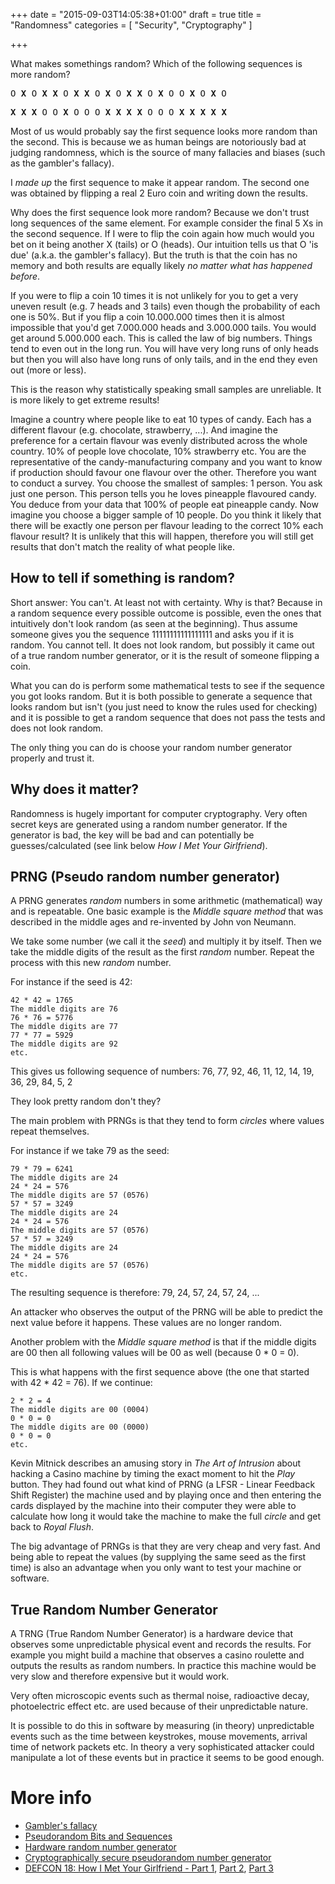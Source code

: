 +++
date = "2015-09-03T14:05:38+01:00"
draft = true
title = "Randomness"
categories = [ "Security", "Cryptography" ]

+++

What makes somethings random? Which of the following sequences is more random?

<pre>
O <b>X</b> O <b>X</b> <b>X</b> O <b>X</b> <b>X</b> O <b>X</b> O <b>X</b> <b>X</b> O <b>X</b> O O <b>X</b> O <b>X</b> O
</pre>

<pre>
<b>X</b> <b>X</b> <b>X</b> O O <b>X</b> O O O <b>X</b> <b>X</b> <b>X</b> <b>X</b> O O O <b>X</b> <b>X</b> <b>X</b> <b>X</b> <b>X</b>
</pre>

Most of us would probably say the first sequence looks more random than the
second. This is because we as human beings are notoriously bad at judging
randomness, which is the source of many fallacies and biases (such as the
gambler's fallacy).

I *made up* the first sequence to make it appear random. The second one was
obtained by flipping a real 2 Euro coin and writing down the results.

Why does the first sequence look more random? Because we don't trust long
sequences of the same element. For example consider the final 5 Xs in the
second sequence. If I were to flip the coin again how much would you bet on it
being another X (tails) or O (heads). Our intuition tells us that O 'is due'
(a.k.a. the gambler's fallacy). But the truth is that the coin has no memory and
both results are equally likely *no matter what has happened before*.

If you were to flip a coin 10 times it is not unlikely for you to get a very
uneven result (e.g. 7 heads and 3 tails) even though the probability of each one
is 50%. But if you flip a coin 10.000.000 times then it is almost impossible
that you'd get 7.000.000 heads and 3.000.000 tails. You would get around
5.000.000 each. This is called the law of big numbers. Things tend to even out
in the long run. You will have very long runs of only heads but then you will
also have long runs of only tails, and in the end they even out (more or less).

This is the reason why statistically speaking small samples are unreliable. It
is more likely to get extreme results!

Imagine a country where people like to eat 10 types of candy. Each has a
different flavour (e.g. chocolate, strawberry, ...). And imagine the preference
for a certain flavour was evenly distributed across the whole country. 10% of
people love chocolate, 10% strawberry etc. You are the representative of the
candy-manufacturing company and you want to know if production should favour
one flavour over the other. Therefore you want to conduct a survey. You choose
the smallest of samples: 1 person. You ask just one person. This person tells
you he loves pineapple flavoured candy. You deduce from your data that 100% of
people eat pineapple candy. Now imagine you choose a bigger sample of 10
people. Do you think it likely that there will be exactly one person per
flavour leading to the correct 10% each flavour result? It is unlikely that
this will happen, therefore you will still get results that don't match the
reality of what people like.

## How to tell if something is random?

Short answer: You can't. At least not with certainty. Why is that? Because in a
random sequence every possible outcome is possible, even the ones that
intuitively don't look random (as seen at the beginning). Thus assume someone
gives you the sequence 11111111111111111 and asks you if it is random. You
cannot tell. It does not look random, but possibly it came out of a true random
number generator, or it is the result of someone flipping a coin. 

What you can do is perform some mathematical tests to see if the sequence you
got looks random. But it is both possible to generate a sequence that looks
random but isn't (you just need to know the rules used for checking) and it is
possible to get a random sequence that does not pass the tests and does not
look random.

The only thing you can do is choose your random number generator properly and
trust it.

## Why does it matter?

Randomness is hugely important for computer cryptography. Very often secret
keys are generated using a random number generator. If the generator is bad,
the key will be bad and can potentially be guesses/calculated (see link below
*How I Met Your Girlfriend*).

## PRNG (Pseudo random number generator)

A PRNG generates *random* numbers in some arithmetic (mathematical) way and is
repeatable. One basic example is the *Middle square method* that was described
in the middle ages and re-invented by John von Neumann.

We take some number (we call it the *seed*) and multiply it by itself. Then we
take the middle digits of the result as the first *random* number. Repeat the
process with this new *random* number.

For instance if the seed is 42:

    42 * 42 = 1765
    The middle digits are 76
    76 * 76 = 5776
    The middle digits are 77
    77 * 77 = 5929
    The middle digits are 92
    etc.

This gives us following sequence of numbers: 76, 77, 92, 46, 11, 12, 14, 19, 36, 29, 84, 5, 2

They look pretty random don't they?

The main problem with PRNGs is that they tend to form *circles* where values repeat themselves.

For instance if we take 79 as the seed:

    79 * 79 = 6241
    The middle digits are 24
    24 * 24 = 576
    The middle digits are 57 (0576)
    57 * 57 = 3249
    The middle digits are 24
    24 * 24 = 576
    The middle digits are 57 (0576)
    57 * 57 = 3249
    The middle digits are 24
    24 * 24 = 576
    The middle digits are 57 (0576)
    etc.

The resulting sequence is therefore: 79, 24, 57, 24, 57, 24, ...

An attacker who observes the output of the PRNG will be able to predict the
next value before it happens. These values are no longer random.

Another problem with the *Middle square method* is that if the middle digits
are 00 then all following values will be 00 as well (because 0 * 0 = 0).

This is what happens with the first sequence above (the one that started with
42 * 42 = 76). If we continue:

    2 * 2 = 4
    The middle digits are 00 (0004)
    0 * 0 = 0
    The middle digits are 00 (0000)
    0 * 0 = 0
    etc.

Kevin Mitnick describes an amusing story in *The Art of Intrusion* about
hacking a Casino machine by timing the exact moment to hit the *Play* button.
They had found out what kind of PRNG (a LFSR - Linear Feedback Shift Register)
the machine used and by playing once and then entering the cards displayed by
the machine into their computer they were able to calculate how long it would
take the machine to make the full *circle* and get back to *Royal Flush*.

The big advantage of PRNGs is that they are very cheap and very fast. And being
able to repeat the values (by supplying the same seed as the first time) is
also an advantage when you only want to test your machine or software.


## True Random Number Generator

A TRNG (True Random Number Generator) is a hardware device that observes some
unpredictable physical event and records the results. For example you might
build a machine that observes a casino roulette and outputs the results as
random numbers. In practice this machine would be very slow and therefore
expensive but it would work.

Very often microscopic events such as thermal noise, radioactive decay,
photoelectric effect etc. are used because of their unpredictable nature.

It is possible to do this in software by measuring (in theory) unpredictable
events such as the time between keystrokes, mouse movements, arrival time of
network packets etc. In theory a very sophisticated attacker could manipulate a
lot of these events but in practice it seems to be good enough.


# More info

* [Gambler's fallacy](https://en.wikipedia.org/wiki/Gambler%27s_fallacy)
* [Pseudorandom Bits and Sequences](http://cs.ucsb.edu/~koc/ns/docs/slides/14-pgp/chap5-prng.pdf)
* [Hardware random number generator](https://en.wikipedia.org/wiki/Hardware_random_number_generator)
* [Cryptographically secure pseudorandom number generator](https://en.wikipedia.org/wiki/Cryptographically_secure_pseudorandom_number_generator)
* [DEFCON 18: How I Met Your Girlfriend - Part 1](https://www.youtube.com/watch?v=fEmO7wQKCMw),
  [Part 2](https://www.youtube.com/watch?v=2ctRfWnisSk),
  [Part 3](https://www.youtube.com/watch?v=vJtmZZGcR54)
